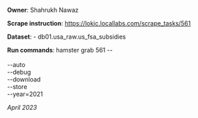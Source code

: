 **Owner**: Shahrukh Nawaz

**Scrape instruction**: https://lokic.locallabs.com/scrape_tasks/561

**Dataset**:
    - db01.usa_raw.us_fsa_subsidies

**Run commands**:
hamster grab 561 -- <options>
<br><br>--auto
<br>--debug
<br>--download
<br>--store
<br>--year=2021

_April 2023_
